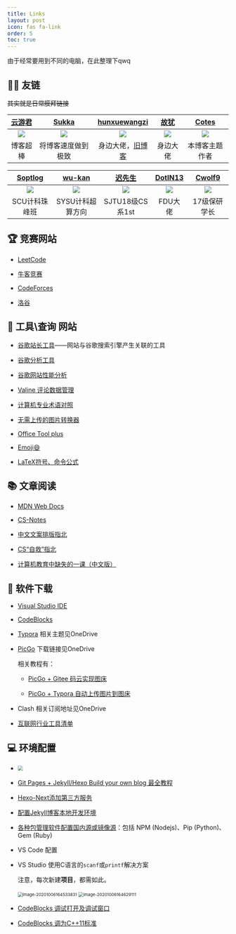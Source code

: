 ```yaml
---
title: Links
layout: post
icon: fas fa-link
order: 5
toc: true
---
```




由于经常要用到不同的电脑，在此整理下qwq

## 👨‍🚀 友链

~~其实就是日常膜拜链接~~

| [云游君](https://www.yunyoujun.cn/share/how-to-build-your-site/) |                [Sukka](https://blog.skk.moe/)                |    [hunxuewangzi](https://www.cnblogs.com/hunxuewangzi/)     |         [故犹](https://www.cnblogs.com/a821403286/)          |              [Cotes](https://blog.cotes.info/)               |
| :----------------------------------------------------------: | :----------------------------------------------------------: | :----------------------------------------------------------: | :----------------------------------------------------------: | :----------------------------------------------------------: |
| <img src="https://www.yunyoujun.cn/images/avatar.jpg" class="myavatar emoji"/> | <img src="https://cdn.jsdelivr.net/npm/skx@0.3.4/img/144x144.png" class="myavatar emoji"/> | <img src="https://gitee.com/j__strawhat/MyImages/raw/master/20200905125521.jpeg" class="myavatar emoji"/> | <img src="https://gitee.com/j__strawhat/MyImages/raw/master/20200906001731.jpeg" class="myavatar emoji"/> | <img src="https://cdn.jsdelivr.net/gh/cotes2020/blog-images/commons/avatar.jpeg" class="myavatar emoji"/> |
|                           博客超棒                           |                      将博客速度做到极致                      |    身边大佬，[旧博客](https://blog.csdn.net/m0_46209312)     |                           身边大佬                           |                        本博客主题作者                        |

|                [Soptlog](https://soptq.me/)                |             [wu-kan](https://wu-kan.cn/archive/)             |       [迟先生](https://www.skyzh.dev/posts/academic/)        | [DotIN13](https://www.wannaexpresso.com/2020/03/04/jekyll-blog-troubleshooting/) |         [Cwolf9](https://blog.csdn.net/qq_39599067)          |
| :--------------------------------------------------------: | :----------------------------------------------------------: | :----------------------------------------------------------: | :----------------------------------------------------------: | :----------------------------------------------------------: |
| <img src="https://soptq.me/img/avatar.jpg" class="myavatar emoji"/> | <img src="https://gitee.com/j__strawhat/MyImages/raw/master/289efba375d63424de3c49569c446744.jpeg" class="myavatar emoji"/> | <img src="https://gitee.com/j__strawhat/MyImages/raw/master/v2-4c769907eadc4d70299cff7fd31ff4ab_r.jpeg" class="myavatar emoji"/> | <img src="https://gitee.com/j__strawhat/MyImages/raw/master/orange320x320.webp" class="myavatar emoji"/> | <img src="https://gitee.com/j__strawhat/MyImages/raw/master/35797478.jpeg" class="myavatar emoji"/> |
|                       SCU计科珠峰班                        |                       SYSU计科超算方向                       |                       SJTU18级CS系1st                        |                           FDU大佬                            |                         17级保研学长                         |


## 🏆 竞赛网站

+ [LeetCode](https://leetcode-cn.com/contest/)

+ [牛客竞赛](https://ac.nowcoder.com/acm/home)

+ [CodeForces](https://codeforces.com/contests)

+ [洛谷](https://www.luogu.com.cn/training/list)

## 🧰 工具\查询 网站

+ [谷歌站长工具](https://search.google.com/search-console?resource_id=https%3A%2F%2Fj-strawhat.github.io%2F)——网站与谷歌搜索引擎产生关联的工具

+ [谷歌分析工具](https://analytics.google.com/)

+ [谷歌网站性能分析](https://developers.google.com/speed/pagespeed/insights/)

+ [Valine 评论数据管理](https://github.com/DesertsP/Valine-Admin)

+ [计算机专业术语对照](https://github.com/EarsEyesMouth/computerese-cross-references)

+ [无需上传的图片转换器](https://renzhezhilu.gitee.io/webp2jpg-online/)

+ [Office Tool plus](https://www.coolhub.top/archives/67)

+ [Emoji:smile:](https://www.emojiall.com/zh-hans/all-emojis)

+ [LaTeX符号、命令公式](https://www.cnblogs.com/J-StrawHat/p/13452821.html)

## 📚 文章阅读

+ [MDN Web Docs](https://developer.mozilla.org/zh-CN/docs/Learn)

+ [CS-Notes](https://github.com/CyC2018/CS-Notes)

+ [中文文案排版指北](https://github.com/sparanoid/chinese-copywriting-guidelines)

+ [CS“自救”指北](https://survivesjtu.gitbook.io/survivesjtumanual/fu-lu/ben-ke-sheng-zhuan-ye-jie-shao-todo/cs-zi-jiu-zhi-bei)

+ [计算机教育中缺失的一课（中文版）](https://missing-semester-cn.github.io/)


## 💾 软件下载

+ [Visual Studio IDE](https://visualstudio.microsoft.com/zh-hans/)

+ [CodeBlocks](http://www.codeblocks.org/downloads/26)

+ [Typora](https://typora.io/) 相关主题见OneDrive

+ [PicGo](https://github.com/Molunerfinn/PicGo/releases/tag/v2.2.2) 下载链接见OneDrive

  相关教程有：

  + [PicGo + Gitee 码云实现图床](https://www.jianshu.com/p/b69950a49ae2)

  + [PicGo + Typora 自动上传图片到图床](https://blog.csdn.net/bruce_6/article/details/104821531)

+ Clash  相关订阅地址见OneDrive

+ [互联网行业工具清单](https://caryyu.top/posts/%E4%BA%92%E8%81%94%E7%BD%91%E8%A1%8C%E4%B8%9A%E5%B7%A5%E5%85%B7%E6%B8%85%E5%8D%95/)

## 💻 环境配置

+ <img src="https://gitee.com/j__strawhat/MyImages/raw/master/20210207154102.png" style="zoom:67%;" />

+ [Git Pages + Jekyll/Hexo Build your own blog 最全教程](http://liyuankun.top/Git-Pages-Jekyll-Hexo-Build-your-own-blog.html#hexo-%E5%8D%9A%E5%AE%A2%E4%B8%BB%E9%A2%98)

+ [Hexo-Next添加第三方服务](https://tding.top/archives/7696c13f.html)

+ [配置Jekyll博客本地开发环境](https://juejin.cn/post/6844904153043435528)

+ [各种包管理软件配置国内源或镜像源](https://www.cnblogs.com/muen2020/p/13844865.html)：包括 NPM (Nodejs)、Pip (Python)、Gem (Ruby)

+ VS Code 配置

+ VS Studio 使用C语言的`scanf`或`printf`解决方案

  注意，每次新建**项目**，都需如此。

  <img src="https://gitee.com/j__strawhat/MyImages/raw/master/image-20201006164533831.png" alt="image-20201006164533831" style="zoom: 67%;" />

  <img src="https://gitee.com/j__strawhat/MyImages/raw/master/image-20201006164629111.png" alt="image-20201006164629111" style="zoom:67%;" />

+ [CodeBlocks 调试打开及调试窗口](https://www.cnblogs.com/J-StrawHat/p/13773769.html#%E6%89%93%E5%BC%80%E8%B0%83%E8%AF%95%E6%A8%A1%E5%BC%8F)

+ [CodeBlocks 调为C++11标准](https://www.cnblogs.com/J-StrawHat/p/13773769.html#c11%E6%A0%87%E5%87%86)